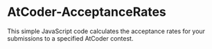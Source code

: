 # AtCoder-AcceptanceRates
This simple JavaScript code calculates the acceptance rates for your submissions to a specified AtCoder contest.
